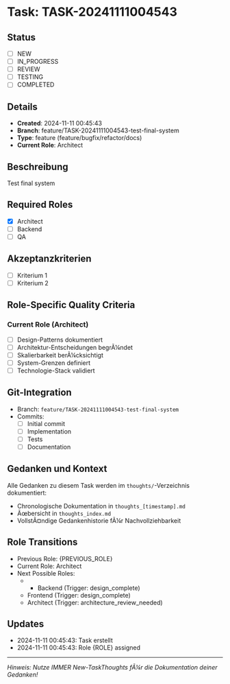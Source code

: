 ﻿# Task: TASK-20241111004543

## Status
- [ ] NEW
- [ ] IN_PROGRESS
- [ ] REVIEW
- [ ] TESTING
- [ ] COMPLETED

## Details
- **Created**: 2024-11-11 00:45:43
- **Branch**: feature/TASK-20241111004543-test-final-system
- **Type**: feature (feature/bugfix/refactor/docs)
- **Current Role**: Architect

## Beschreibung
Test final system

## Required Roles
- [x] Architect
- [ ] Backend
- [ ] QA

## Akzeptanzkriterien
- [ ] Kriterium 1
- [ ] Kriterium 2

## Role-Specific Quality Criteria
### Current Role (Architect)
- [ ] Design-Patterns dokumentiert
- [ ] Architektur-Entscheidungen begrÃ¼ndet
- [ ] Skalierbarkeit berÃ¼cksichtigt
- [ ] System-Grenzen definiert
- [ ] Technologie-Stack validiert

## Git-Integration
- Branch: `feature/TASK-20241111004543-test-final-system`
- Commits:
  - [ ] Initial commit
  - [ ] Implementation
  - [ ] Tests
  - [ ] Documentation

## Gedanken und Kontext
Alle Gedanken zu diesem Task werden im `thoughts/`-Verzeichnis dokumentiert:
- Chronologische Dokumentation in `thoughts_[timestamp].md`
- Ãœbersicht in `thoughts_index.md`
- VollstÃ¤ndige Gedankenhistorie fÃ¼r Nachvollziehbarkeit

## Role Transitions
- Previous Role: {PREVIOUS_ROLE}
- Current Role: Architect
- Next Possible Roles:
  -   - Backend (Trigger: design_complete)
  - Frontend (Trigger: design_complete)
  - Architect (Trigger: architecture_review_needed)

## Updates
- 2024-11-11 00:45:43: Task erstellt
- 2024-11-11 00:45:43: Role {ROLE} assigned

---
*Hinweis: Nutze IMMER New-TaskThoughts fÃ¼r die Dokumentation deiner Gedanken!*

